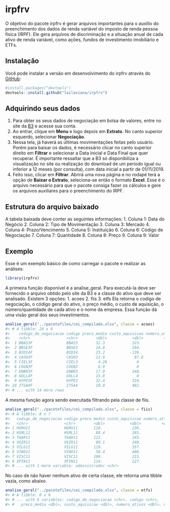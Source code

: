 
<!-- README.md is generated from README.Rmd. Please edit that file -->

# irpfrv

<!-- badges: start -->
<!-- badges: end -->

O objetivo do pacote irpfrv é gerar arquivos importantes para o auxílio
do preenchimento dos dados de renda variável do imposto de renda pessoa
física (IRPF). Ele gera arquivos de discriminação e a situação anual de
cada ativo de renda variável, como ações, fundos de investimento
imobiliário e ETFs.

## Instalação

Você pode instalar a versão em desenvolvimento do irpfrv através do
[GitHub](https://github.com/):

``` r
#install.packages("devtools")
devtools::install.github("lailaviana/irpfrv")
```

## Adquirindo seus dados

1.  Para obter os seus dados de negociação em bolsa de valores, entre no
    site da [B3](https://www.investidor.b3.com.br/) e acesse sua conta.
2.  Ao entrar, clique em **Menu** e logo depois em **Extrato**. No canto
    superior esquerdo, selecionar **Negociação**.
3.  Nessa tela, já haverá as últimas movimentações feitas pelo usuário.
    Porém para baixar os dados, é necessário clicar no canto superior
    direito em **Filtrar** e selecionar a Data Inicial e Data Final que
    quer recuperar. É importante ressaltar que a B3 só disponibiliza a
    visualização no site ou realização do download de um período igual
    ou inferior a 12 meses (por consulta), com data inicial a partir de
    01/11/2019.
4.  Feito isso, clicar em **Filtrar**. Abrirá uma nova página e no
    rodapé terá a opção de **Baixar o Extrato**, seleciona-se então o
    formato **Excel**. Esse é o arquivo necessário para que o pacote
    consiga fazer os cálculos e gere os arquivos auxiliares para o
    preenchimento do IRPF.

## Estrutura do arquivo baixado

A tabela baixada deve conter as seguintes informações: 1. Coluna 1: Data
do Negócio 2. Coluna 2: Tipo de Movimentação 3. Coluna 3: Mercado 4.
Coluna 4: Prazo/Vencimento 5. Coluna 5: Instituição 6. Coluna 6: Código
de Negociação 7. Coluna 7: Quantidade 8. Coluna 8: Preço 9. Coluna 9:
Valor

## Exemplo

Esse é um exemplo básico de como carregar o pacote e realizar as
análises:

``` r
library(irpfrv)
```

A primeira função disponível é a analise_geral. Para executá-la deve ser
fornecido o arquivo obtido pelo site da B3 e a classe do ativo que deve
ser analisado. Existem 3 opções: 1. acoes 2. fiis 3. etfs Ela retorna o
codigo de negociação, o código geral do ativo, o preço médio, o custo de
aquisição, o número/quantidade de cada ativo e o nome da empresa. Essa
função dá uma visão geral dos seus investimentos.

``` r
analise_geral("../pacotefiles/cei_compilado.xlsx", classe = acoes)
#> # A tibble: 24 x 6
#>    codigo_de_negociacao codigo preco_medio custo_aquisicao numero_ativos empresa
#>    <chr>                <chr>        <dbl>           <dbl>         <dbl> <chr>  
#>  1 BBAS3F               BBAS3        32.3            323.             10 BCO BR~
#>  2 BBSE3F               BBSE3        24.8            594.             24 BB SEG~
#>  3 BIDI4F               BIDI4        23.2           -139.             -6 BANCO ~
#>  4 CASH3F               CASH3        21.9             87.6             4 MÉLIUZ~
#>  5 CIEL3F               CIEL3         4.26             0               0 CIELO ~
#>  6 COGN3F               COGN3         6.9              0               0 COGNA ~
#>  7 ENBR3F               ENBR3        17.9            340.             19 EDP - ~
#>  8 GOLL4F               GOLL4        15.8              0               0 GOL LI~
#>  9 HYPE3F               HYPE3        32.4            324.             10 HYPERA~
#> 10 ITSA4F               ITSA4        10.0            482.             48 ITAUSA~
#> # ... with 14 more rows
```

A mesma função agora sendo executada filtrando pela classe de fiis.

``` r
analise_geral("../pacotefiles/cei_compilado.xlsx", classe = fiis)
#> # A tibble: 8 x 7
#>   codigo_de_negociacao codigo preco_medio custo_aquisicao numero_ativos nome    
#>   <chr>                <chr>        <dbl>           <dbl>         <dbl> <chr>   
#> 1 HGRU11               HGRU11       118.             236.             2 CSHG Re~
#> 2 HSML11               HSML11        88.4            265.             3 HSI Mal~
#> 3 TGAR11               TGAR11       122.             245.             2 TG Ativ~
#> 4 VGIR11               VGIR11        80.1            240.             3 Valora ~
#> 5 VILG11               VILG11       119.             357.             3 Vinci L~
#> 6 VINO11               VINO11        58.4            408.             7 Vinci O~
#> 7 VISC11               VISC11       108.             215.             2 Vinci S~
#> 8 XPIN11               XPIN11       114.             227.             2 XP Indu~
#> # ... with 1 more variable: administrador <chr>
```

No caso de não haver nenhum ativo de certa classe, ele retorna uma
tibble vazia, como abaixo.

``` r
analise_geral("../pacotefiles/cei_compilado.xlsx", classe = etfs)
#> # A tibble: 0 x 6
#> # ... with 6 variables: codigo_de_negociacao <chr>, codigo <chr>,
#> #   preco_medio <dbl>, custo_aquisicao <dbl>, numero_ativos <dbl>, nome <chr>
```
